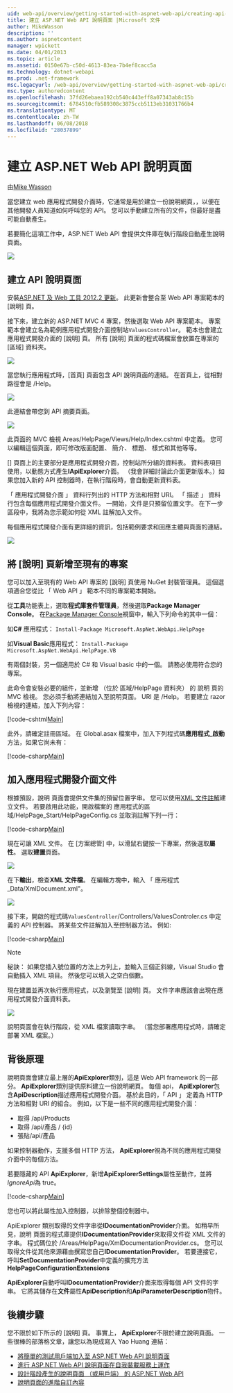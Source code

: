 ```yaml
---
uid: web-api/overview/getting-started-with-aspnet-web-api/creating-api-help-pages
title: 建立 ASP.NET Web API 說明頁面 |Microsoft 文件
author: MikeWasson
description: ''
ms.author: aspnetcontent
manager: wpickett
ms.date: 04/01/2013
ms.topic: article
ms.assetid: 0150e67b-c50d-4613-83ea-7b4ef8cacc5a
ms.technology: dotnet-webapi
ms.prod: .net-framework
msc.legacyurl: /web-api/overview/getting-started-with-aspnet-web-api/creating-api-help-pages
msc.type: authoredcontent
ms.openlocfilehash: 37fd26ebaea192cb540c443eff8a07343ab8c15b
ms.sourcegitcommit: 6784510cfb589308c3875ccb5113eb31031766b4
ms.translationtype: MT
ms.contentlocale: zh-TW
ms.lasthandoff: 06/08/2018
ms.locfileid: "28037899"
---
```

<a name="creating-help-pages-for-aspnet-web-api"></a>建立 ASP.NET Web API 說明頁面
====================
由[Mike Wasson](https://github.com/MikeWasson)

當您建立 web 應用程式開發介面時，它通常是用於建立一份說明網頁，，以便在其他開發人員知道如何呼叫您的 API。 您可以手動建立所有的文件，但最好是盡可能自動產生。

若要簡化這項工作中，ASP.NET Web API 會提供文件庫在執行階段自動產生說明頁面。

![](creating-api-help-pages/_static/image1.png)

## <a name="creating-api-help-pages"></a>建立 API 說明頁面

安裝[ASP.NET 及 Web 工具 2012.2 更新](https://go.microsoft.com/fwlink/?LinkId=282650)。 此更新會整合至 Web API 專案範本的 [說明] 頁。

接下來，建立新的 ASP.NET MVC 4 專案，然後選取 Web API 專案範本。 專案範本會建立名為範例應用程式開發介面控制站`ValuesController`。 範本也會建立應用程式開發介面的 [說明] 頁。 所有 [說明] 頁面的程式碼檔案會放置在專案的 [區域] 資料夾。

![](creating-api-help-pages/_static/image2.png)

當您執行應用程式時，[首頁] 頁面包含 API 說明頁面的連結。 在首頁上，從相對路徑會是 /Help。

![](creating-api-help-pages/_static/image3.png)

此連結會帶您到 API 摘要頁面。

![](creating-api-help-pages/_static/image4.png)

此頁面的 MVC 檢視 Areas/HelpPage/Views/Help/Index.cshtml 中定義。 您可以編輯這個頁面，即可修改版面配置、 簡介、 標題、 樣式和其他等等。

[] 頁面上的主要部分是應用程式開發介面，控制站所分組的資料表。 資料表項目使用，以動態方式產生**IApiExplorer**介面。 （我會詳細討論此介面更新版本。）如果您加入新的 API 控制器時，在執行階段時，會自動更新資料表。

「 應用程式開發介面 」 資料行列出的 HTTP 方法和相對 URI。 「 描述 」 資料行包含每個應用程式開發介面文件。 一開始，文件是只預留位置文字。 在下一步 區段中，我將為您示範如何從 XML 註解加入文件。

每個應用程式開發介面有更詳細的資訊，包括範例要求和回應主體與頁面的連結。

![](creating-api-help-pages/_static/image5.png)

## <a name="adding-help-pages-to-an-existing-project"></a>將 [說明] 頁新增至現有的專案

您可以加入至現有的 Web API 專案的 [說明] 頁使用 NuGet 封裝管理員。 這個選項適合您從比 「 Web API 」 範本不同的專案範本開始。

從**工具**功能表上，選取**程式庫套件管理員**，然後選取**Package Manager Console**。 在[Package Manager Console](http://docs.nuget.org/docs/start-here/using-the-package-manager-console)視窗中，輸入下列命令的其中一個：

如**C#** 應用程式： `Install-Package Microsoft.AspNet.WebApi.HelpPage`

如**Visual Basic**應用程式： `Install-Package Microsoft.AspNet.WebApi.HelpPage.VB`

有兩個封裝，另一個適用於 C# 和 Visual basic 中的一個。 請務必使用符合您的專案。

此命令會安裝必要的組件，並新增 （位於 區域/HelpPage 資料夾） 的 說明 頁的 MVC 檢視。 您必須手動將連結加入至說明頁面。 URI 是 /Help。 若要建立 razor 檢視的連結，加入下列內容：

[!code-cshtml[Main](creating-api-help-pages/samples/sample1.cshtml)]

此外，請確定註冊區域。 在 Global.asax 檔案中，加入下列程式碼**應用程式\_啟動**方法，如果它尚未有：

[!code-csharp[Main](creating-api-help-pages/samples/sample2.cs?highlight=4)]

## <a name="adding-api-documentation"></a>加入應用程式開發介面文件

根據預設，說明 頁面會提供文件集的預留位置字串。 您可以使用[XML 文件註解](https://msdn.microsoft.com/library/b2s063f7.aspx)建立文件。 若要啟用此功能，開啟檔案的 應用程式的區域/HelpPage\_Start/HelpPageConfig.cs 並取消註解下列一行：

[!code-csharp[Main](creating-api-help-pages/samples/sample3.cs)]

現在可讓 XML 文件。 在 [方案總管] 中，以滑鼠右鍵按一下專案，然後選取**屬性**。 選取**建置**頁面。

![](creating-api-help-pages/_static/image6.png)

在下**輸出**，檢查**XML 文件檔**。 在編輯方塊中，輸入 「 應用程式\_Data/XmlDocument.xml"。

![](creating-api-help-pages/_static/image7.png)

接下來，開啟的程式碼`ValuesController`/Controllers/ValuesControler.cs 中定義的 API 控制器。 將某些文件註解加入至控制器方法。 例如: 

[!code-csharp[Main](creating-api-help-pages/samples/sample4.cs)]

> [!NOTE]
> 秘訣： 如果您插入號位置的方法上方列上，並輸入三個正斜線，Visual Studio 會自動插入 XML 項目。 然後您可以填入之空白個數。


現在建置並再次執行應用程式，以及瀏覽至 [說明] 頁。 文件字串應該會出現在應用程式開發介面資料表。

![](creating-api-help-pages/_static/image8.png)

說明頁面會在執行階段，從 XML 檔案讀取字串。 （當您部署應用程式時，請確定部署 XML 檔案。）

## <a name="under-the-hood"></a>背後原理

說明頁面會建立最上層的**ApiExplorer**類別，這是 Web API framework 的一部分。 **ApiExplorer**類別提供原料建立一份說明網頁。 每個 api， **ApiExplorer**包含**ApiDescription**描述應用程式開發介面。 基於此目的，「 API 」 定義為 HTTP 方法和相對 URI 的組合。 例如，以下是一些不同的應用程式開發介面：

- 取得 /api/Products
- 取得 /api/產品 / {id}
- 張貼/api/產品

如果控制器動作，支援多個 HTTP 方法， **ApiExplorer**視為不同的應用程式開發介面中的每個方法。

若要隱藏的 API **ApiExplorer**，新增**ApiExplorerSettings**屬性至動作，並將*IgnoreApi*為 true。

[!code-csharp[Main](creating-api-help-pages/samples/sample5.cs)]

您也可以將此屬性加入控制器，以排除整個控制器中。

ApiExplorer 類別取得的文件字串從**IDocumentationProvider**介面。 如稍早所見，說明 頁面的程式庫提供**IDocumentationProvider**來取得文件從 XML 文件的字串。 程式碼位於 /Areas/HelpPage/XmlDocumentationProvider.cs。 您可以取得文件從其他來源藉由撰寫您自己**IDocumentationProvider**。 若要連接它，呼叫**SetDocumentationProvider**中定義的擴充方法**HelpPageConfigurationExtensions**

**ApiExplorer**自動呼叫**IDocumentationProvider**介面來取得每個 API 文件的字串。 它將其儲存在**文件**屬性**ApiDescription**和**ApiParameterDescription**物件。

## <a name="next-steps"></a>後續步驟

您不限於如下所示的 [說明] 頁。 事實上， **ApiExplorer**不限於建立說明頁面。 一些很棒的部落格文章，讓您以為現成寫入 Yao Huang 連結：

- [將簡單的測試用戶端加入至 ASP.NET Web API 說明頁面](https://blogs.msdn.com/b/yaohuang1/archive/2012/12/02/adding-a-simple-test-client-to-asp-net-web-api-help-page.aspx)
- [進行 ASP.NET Web API 說明頁面在自我裝載服務上運作](https://blogs.msdn.com/b/yaohuang1/archive/2012/12/20/making-asp-net-web-api-help-page-work-on-self-hosted-services.aspx)
- [設計階段產生的說明頁面 （或用戶端） 的 ASP.NET Web API](https://blogs.msdn.com/b/yaohuang1/archive/2013/01/20/design-time-generation-of-help-page-or-proxy-for-asp-net-web-api.aspx)
- [說明頁面的進階自訂內容](https://blogs.msdn.com/b/yaohuang1/archive/2012/12/10/asp-net-web-api-help-page-part-3-advanced-help-page-customizations.aspx)
